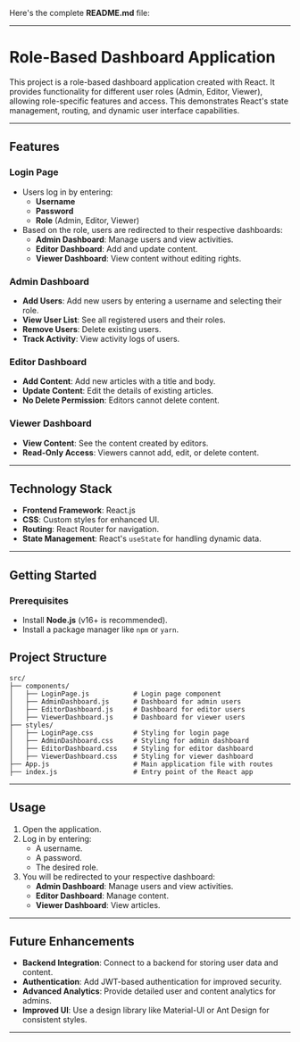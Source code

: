 Here's the complete **README.md** file:

---

# **Role-Based Dashboard Application**

This project is a role-based dashboard application created with React. It provides functionality for different user roles (Admin, Editor, Viewer), allowing role-specific features and access. This demonstrates React's state management, routing, and dynamic user interface capabilities.

---

## **Features**

### Login Page
- Users log in by entering:
  - **Username**
  - **Password**
  - **Role** (Admin, Editor, Viewer)
- Based on the role, users are redirected to their respective dashboards:
  - **Admin Dashboard**: Manage users and view activities.
  - **Editor Dashboard**: Add and update content.
  - **Viewer Dashboard**: View content without editing rights.

### Admin Dashboard
- **Add Users**: Add new users by entering a username and selecting their role.
- **View User List**: See all registered users and their roles.
- **Remove Users**: Delete existing users.
- **Track Activity**: View activity logs of users.

### Editor Dashboard
- **Add Content**: Add new articles with a title and body.
- **Update Content**: Edit the details of existing articles.
- **No Delete Permission**: Editors cannot delete content.

### Viewer Dashboard
- **View Content**: See the content created by editors.
- **Read-Only Access**: Viewers cannot add, edit, or delete content.

---

## **Technology Stack**

- **Frontend Framework**: React.js
- **CSS**: Custom styles for enhanced UI.
- **Routing**: React Router for navigation.
- **State Management**: React's `useState` for handling dynamic data.

---

## **Getting Started**

### Prerequisites
- Install **Node.js** (v16+ is recommended).
- Install a package manager like `npm` or `yarn`.

## **Project Structure**

```plaintext
src/
├── components/
│   ├── LoginPage.js           # Login page component
│   ├── AdminDashboard.js      # Dashboard for admin users
│   ├── EditorDashboard.js     # Dashboard for editor users
│   ├── ViewerDashboard.js     # Dashboard for viewer users
├── styles/
│   ├── LoginPage.css          # Styling for login page
│   ├── AdminDashboard.css     # Styling for admin dashboard
│   ├── EditorDashboard.css    # Styling for editor dashboard
│   ├── ViewerDashboard.css    # Styling for viewer dashboard
├── App.js                     # Main application file with routes
├── index.js                   # Entry point of the React app
```

---

## **Usage**

1. Open the application.
2. Log in by entering:
   - A username.
   - A password.
   - The desired role.
3. You will be redirected to your respective dashboard:
   - **Admin Dashboard**: Manage users and view activities.
   - **Editor Dashboard**: Manage content.
   - **Viewer Dashboard**: View articles.

---

## **Future Enhancements**

- **Backend Integration**: Connect to a backend for storing user data and content.
- **Authentication**: Add JWT-based authentication for improved security.
- **Advanced Analytics**: Provide detailed user and content analytics for admins.
- **Improved UI**: Use a design library like Material-UI or Ant Design for consistent styles.

---


